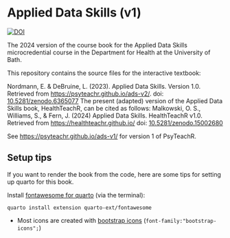 # Applied Data Skills (v1)

<!-- badges: start -->
[![DOI](https://zenodo.org/badge/DOI/10.5281/zenodo.6365077.svg)](https://doi.org/10.5281/zenodo.6365077)
<!-- badges: end -->

The 2024 version of the course book for the Applied Data Skills microcredential course in the Department for Health at the University of Bath.

This repository contains the source files for the interactive textbook:

Nordmann, E. & DeBruine, L. (2023). Applied Data Skills. Version 1.0. Retrieved from https://psyteachr.github.io/ads-v2/. doi: [10.5281/zenodo.6365077](https://doi.org/10.5281/zenodo.6365077)
The present (adapted) version of the Applied Data Skills book, HealthTeachR, can be cited as follows: 
Malkowski, O. S., Williams, S., & Fern, J. (2024) Applied Data Skills. HealthTeachR v1.0. Retrieved from https://healthteachr.github.io/ doi: [10.5281/zenodo.15002680](https://10.5281/zenodo.15002680)

See https://psyteachr.github.io/ads-v1/ for version 1 of PsyTeachR.



## Setup tips

If you want to render the book from the code, here are some tips for setting up quarto for this book.

Install [fontawesome for quarto](https://github.com/quarto-ext/fontawesome) (via the terminal):

```
quarto install extension quarto-ext/fontawesome
```

* Most icons are created with [bootstrap icons](https://icons.getbootstrap.com/) (`font-family:"bootstrap-icons";`)
